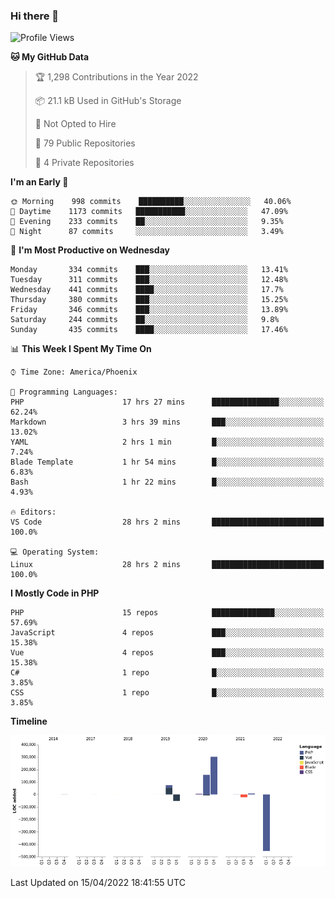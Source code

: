 ### Hi there 👋

<!--START_SECTION:waka-->
![Profile Views](http://img.shields.io/badge/Profile%20Views-0-blue)

**🐱 My GitHub Data** 

> 🏆 1,298 Contributions in the Year 2022
 > 
> 📦 21.1 kB Used in GitHub's Storage 
 > 
> 🚫 Not Opted to Hire
 > 
> 📜 79 Public Repositories 
 > 
> 🔑 4 Private Repositories  
 > 
**I'm an Early 🐤** 

```text
🌞 Morning    998 commits    ██████████░░░░░░░░░░░░░░░   40.06% 
🌆 Daytime    1173 commits   ███████████░░░░░░░░░░░░░░   47.09% 
🌃 Evening    233 commits    ██░░░░░░░░░░░░░░░░░░░░░░░   9.35% 
🌙 Night      87 commits     ░░░░░░░░░░░░░░░░░░░░░░░░░   3.49%

```
📅 **I'm Most Productive on Wednesday** 

```text
Monday       334 commits    ███░░░░░░░░░░░░░░░░░░░░░░   13.41% 
Tuesday      311 commits    ███░░░░░░░░░░░░░░░░░░░░░░   12.48% 
Wednesday    441 commits    ████░░░░░░░░░░░░░░░░░░░░░   17.7% 
Thursday     380 commits    ███░░░░░░░░░░░░░░░░░░░░░░   15.25% 
Friday       346 commits    ███░░░░░░░░░░░░░░░░░░░░░░   13.89% 
Saturday     244 commits    ██░░░░░░░░░░░░░░░░░░░░░░░   9.8% 
Sunday       435 commits    ████░░░░░░░░░░░░░░░░░░░░░   17.46%

```


📊 **This Week I Spent My Time On** 

```text
⌚︎ Time Zone: America/Phoenix

💬 Programming Languages: 
PHP                      17 hrs 27 mins      ███████████████░░░░░░░░░░   62.24% 
Markdown                 3 hrs 39 mins       ███░░░░░░░░░░░░░░░░░░░░░░   13.02% 
YAML                     2 hrs 1 min         █░░░░░░░░░░░░░░░░░░░░░░░░   7.24% 
Blade Template           1 hr 54 mins        █░░░░░░░░░░░░░░░░░░░░░░░░   6.83% 
Bash                     1 hr 22 mins        █░░░░░░░░░░░░░░░░░░░░░░░░   4.93%

🔥 Editors: 
VS Code                  28 hrs 2 mins       █████████████████████████   100.0%

💻 Operating System: 
Linux                    28 hrs 2 mins       █████████████████████████   100.0%

```

**I Mostly Code in PHP** 

```text
PHP                      15 repos            ██████████████░░░░░░░░░░░   57.69% 
JavaScript               4 repos             ███░░░░░░░░░░░░░░░░░░░░░░   15.38% 
Vue                      4 repos             ███░░░░░░░░░░░░░░░░░░░░░░   15.38% 
C#                       1 repo              █░░░░░░░░░░░░░░░░░░░░░░░░   3.85% 
CSS                      1 repo              █░░░░░░░░░░░░░░░░░░░░░░░░   3.85%

```


**Timeline**

![Chart not found](https://raw.githubusercontent.com/mikebronner/mikebronner/master/charts/bar_graph.png) 


 Last Updated on 15/04/2022 18:41:55 UTC
<!--END_SECTION:waka-->

<!--
**mikebronner/mikebronner** is a ✨ _special_ ✨ repository because its `README.md` (this file) appears on your GitHub profile.

Here are some ideas to get you started:

- 🔭 I’m currently working on ...
- 🌱 I’m currently learning ...
- 👯 I’m looking to collaborate on ...
- 🤔 I’m looking for help with ...
- 💬 Ask me about ...
- 📫 How to reach me: ...
- 😄 Pronouns: ...
- ⚡ Fun fact: ...
-->
